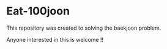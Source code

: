 # Eat-100joon

This repository was created to solving the baekjoon problem.

Anyone interested in this is welcome !! 
